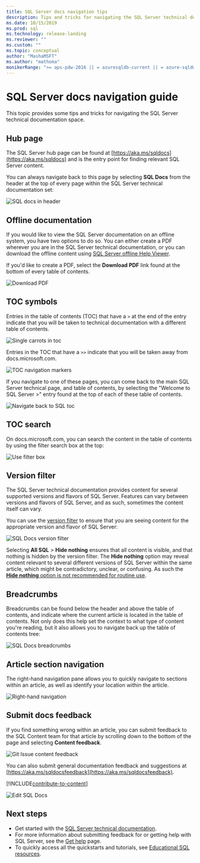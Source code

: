```yaml
---
title: SQL Server docs navigation tips 
description: Tips and tricks for navigating the SQL Server technical documentation - explains such things as the hub page, the table of contents, the header, as well as how to use the breadcrumbs and how to use the version filter. 
ms.date: 10/15/2019
ms.prod: sql
ms.technology: release-landing
ms.reviewer: ""
ms.custom: ""
ms.topic: conceptual
author: "MashaMSFT"
ms.author: "mathoma"
monikerRange: ">= aps-pdw-2016 || = azuresqldb-current || = azure-sqldw-latest || sql-server-previousversions || >= sql-server-2016 || >= sql-server-linux-2017 || = sqlallproducts-allversions"
---
```

# SQL Server docs navigation guide 

This topic provides some tips and tricks for navigating the SQL Server technical documentation space.  

## Hub page

The SQL Server hub page can be found at [https://aka.ms/sqldocs](https://aka.ms/sqldocs) and is the entry point for finding relevant SQL Server content.

You can always navigate back to this page by selecting **SQL Docs** from the header at the top of every page within the SQL Server technical documentation set: 

![SQL docs in header](media/sql-server-docs-navigation-guide/sql-docs-in-header.png)

## Offline documentation

If you would like to view the SQL Server documentation on an offline system, you have two options to do so. You can either create a PDF wherever you are in the SQL Server technical documentation, or you can download the offline content using [SQL Server offline Help Viewer](sql-server-help-installation.md). 

If you'd like to create a PDF, select the **Download PDF** link found at the bottom of every table of contents.


![Download PDF](media/sql-server-docs-navigation-guide/download-pdf.png)

## TOC symbols 

Entries in the table of contents (TOC) that have a `>` at the end of the entry indicate that you will be taken to technical documentation with a different table of contents. 

![Single carrots in toc](media/sql-server-docs-navigation-guide/single-carrots-in-sql-docs-toc.png)

Entries in the TOC that have a `>>` indicate that you will be taken away from docs.microsoft.com. 

![TOC navigation markers](media/sql-server-docs-navigation-guide/double-carrots-in-sql-docs-toc.png)

If you navigate to one of these pages, you can come back to the main SQL Server technical page, and table of contents, by selecting the "Welcome to SQL Server >" entry found at the top of each of these table of contents. 

![Navigate back to SQL toc](media/sql-server-docs-navigation-guide/navigate-back-to-sql-toc.png)

## TOC search 
On docs.microsoft.com, you can search the content in the table of contents by using the filter search box at the top: 

![Use filter box](media/sql-server-docs-navigation-guide/sql-docs-toc-filter.gif)

## Version filter
The SQL Server technical documentation provides content for several supported versions and flavors of SQL Server. Features can vary between versions and flavors of SQL Server, and as such, sometimes the content itself can vary. 

You can use the [version filter](versioning-system-monikers-ui-sql-server.md) to ensure that you are seeing content for the appropriate version and flavor of SQL Server: 

![SQL Docs version filter](media/sql-server-docs-navigation-guide/sql-docs-version-filter.gif)

Selecting **All SQL** \> **Hide nothing** ensures that all content is visible, and that nothing is hidden by the version filter. The **Hide nothing** option may reveal content relevant to several different versions of SQL Server within the same article, which might be contradictory, unclear, or confusing. As such the [**Hide nothing** option is not recommended for routine use](versioning-system-monikers-ui-sql-server.md#anchor-allsql-hidenothing). 

## Breadcrumbs

Breadcrumbs can be found below the header and above the table of contents, and indicate where the current article is located in the table of contents.  Not only does this help set the context to what type of content you're reading, but it also allows you to navigate back up the table of contents tree:

![SQL Docs breadcrumbs](media/sql-server-docs-navigation-guide/sql-docs-bread-crumbs.gif)

## Article section navigation

The right-hand navigation pane allows you to quickly navigate to sections within an article, as well as identify your location within the article.  

![Right-hand navigation](media/sql-server-docs-navigation-guide/sql-docs-right-hand-navigation.gif)


## Submit docs feedback

If you find something wrong within an article, you can submit feedback to the SQL Content team for that article by scrolling down to the bottom of the page and selecting **Content feedback**.

![Git Issue content feedback](media/sql-server-get-help/git-issues.png)

You can also submit general documentation feedback and suggestions at [https://aka.ms/sqldocsfeedback](https://aka.ms/sqldocsfeedback). 

[!INCLUDE[contribute-to-content](../includes/paragraph-content/contribute-to-content.md)]

![Edit SQL Docs](media/sql-server-docs-navigation-guide/edit-sql-docs.gif)

## Next steps

- Get started with the [SQL Server technical documentation](index.yml).
- For more information about submitting feedback for or getting help with SQL Server, see the [Get help](sql-server-get-help.md) page. 
- To quickly access all the quickstarts and tutorials, see [Educational SQL resources](../sql-server/educational-sql-resources.yml).
